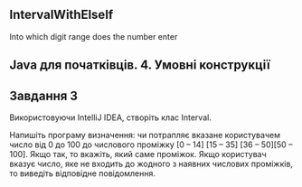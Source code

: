 ## IntervalWithElseIf
Into which digit range does the number enter
## Java для початківців. 4. Умовні конструкції

## Завдання 3
Використовуючи IntelliJ IDEA, створіть клас Interval.

Напишіть програму визначення: чи потрапляє вказане користувачем число від 0 до 100 до числового проміжку [0 – 14] [15 – 35] [36 – 50][50 – 100]. Якщо так, то вкажіть, який саме проміжок. Якщо користувач вказує число, яке не входить до жодного з наявних числових проміжків, то виведіть відповідне повідомлення.
